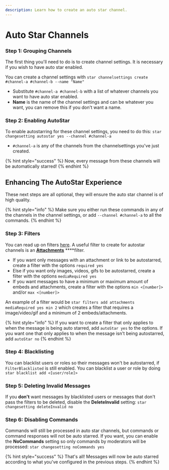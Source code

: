 ```yaml
---
description: Learn how to create an auto star channel.
---
```


# Auto Star Channels

### Step 1: Grouping Channels

The first thing you'll need to do is to create channel settings. It is necessary if you wish to have auto star enabled.

You can create a channel settings with `star channelsettings create #channel-a #channel-b --name "Name"`

* Substitute `#channel-a #channel-b` with a list of whatever channels you want to have auto star enabled.
* **Name** is the name of the channel settings and can be whatever you want, you can remove this if you don't want a name.

### Step 2: Enabling AutoStar

To enable autostarring for these channel settings, you need to do this: `star changesetting autostar yes --channel #channel-a`

* `#channel-a` is any of the channels from the channelsettings you've just created.

{% hint style="success" %}
Now, every message from these channels will be automatically starred!
{% endhint %}



## Enhancing The AutoStar Experience

These next steps are all optional, they will ensure the auto star channel is of high quality.

{% hint style="info" %}
Make sure you either run these commands in any of the channels in the channel settings, or add `--channel #channel-a` to all the commands.
{% endhint %}

### Step 3: Filters

You can read up on filters [here](../filters/untitled.md). A useful filter to create for autostar channels is an [**Attachments**](../filters/creating-filters.md#attachments) ****filter.

* If you want only messages with an attachment or link to be autostarred, create a filter with the options `required yes`
* Else if you want only images, videos, gifs to be autostarred, create a filter with the options `mediaRequired yes`
* If you want messages to have a minimum or maximum amount of embeds and attachments, create a filter with the options `min <[number]>` and/or `max <[number]>`

An example of a filter would be `star filters add attachments mediaRequired yes min 2` which creates a filter that requires a image/video/gif and a minimum of 2 embeds/attachments.

{% hint style="info" %}
If you want to create a filter that only applies to when the message is being auto starred, add `autoStar yes` to the options. If you want one that only applies to when the message isn't being autostarred, add `autoStar no`
{% endhint %}

### Step 4: Blacklisting

You can blacklist users or roles so their messages won't be autostarred, if `FilterBlacklisted` is still enabled. You can blacklist a user or role by doing `star blacklist add <[user/role]>`

### Step 5: Deleting Invalid Messages

If you **don't** want messages by blacklisted users or messages that don't pass the filters to be deleted, disable the **DeleteInvalid** setting:  `star changesetting deleteInvalid no`

### Step 6: Disabling Commands

Commands will still be processed in auto star channels, but commands or command responses will not be auto starred. If you want, you can enable the **NoCommands** setting so only commands by moderators will be processed: `star changesetting noCommands yes`

{% hint style="success" %}
That's all! Messages will now be auto starred according to what you've configured in the previous steps.
{% endhint %}



